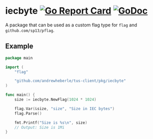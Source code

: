 # iecbyte [![Go Report Card](https://goreportcard.com/badge/github.com/andrewheberle/tus-client/pkg/iecbyte?logo=go&style=flat-square)](https://goreportcard.com/report/github.com/andrewheberle/tus-client/pkg/iecbyte) [![GoDoc](https://img.shields.io/badge/godoc-reference-blue.svg)](https://godoc.org/github.com/andrewheberle/tus-client/pkg/iecbyte)

A package that can be used as a custom flag type for `flag` and `github.com/sp13/pflag`.

## Example

```go
package main

import (
    "flag"

    "github.com/andrewheberle/tus-client/pkg/iecbyte"
)

func main() {
	size := iecbyte.NewFlag(1024 * 1024)

	flag.Var(&size, "size", "Size in IEC bytes")
	flag.Parse()

	fmt.Printf("Size is %s\n", size)
	// Output: Size is 1Mi
}
```